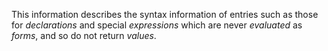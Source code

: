  



This information describes the syntax information of entries such as those for *declarations* and special *expressions* which are never *evaluated* as *forms*, and so do not return *values*. 




